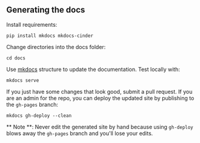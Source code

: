 Generating the docs
----------

Install requirements:

    pip install mkdocs mkdocs-cinder

Change directories into the docs folder:

    cd docs

Use [mkdocs](http://www.mkdocs.org/) structure to update the documentation. Test locally with:

    mkdocs serve

If you just have some changes that look good, submit a pull request. If you are an admin for the repo, you can deploy the updated site by publishing to the `gh-pages` branch:

    mkdocs gh-deploy --clean

** Note **: Never edit the generated site by hand because using `gh-deploy` blows away the `gh-pages` branch and you'll lose your edits.
